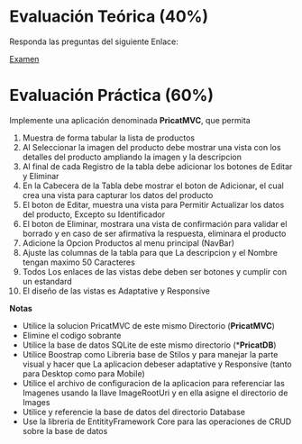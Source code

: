 # Evaluación Teórica (40%)
Responda las preguntas del siguiente Enlace:

[Examen](https://forms.gle/263LJKGdq5iPMjxd9)

# Evaluación Práctica (60%)
Implemente una aplicación denominada **PricatMVC**, que permita 

1. Muestra de forma tabular la lista de productos
2. Al Seleccionar la imagen del producto debe mostrar una vista con los detalles del producto ampliando la imagen y la descripcion
3. Al final de cada Registro de la tabla debe adicionar los botones de Editar y Eliminar
4. En la Cabecera de la Tabla debe mostrar el boton de Adicionar, el cual crea una vista para capturar los datos del producto
5. El boton de Editar, muestra una vista para Permitir Actualizar los datos del producto, Excepto su Identificador
6. El boton de Eliminar, mostrara una vista de confirmación para validar el borrado y en caso de ser afirmativa la respuesta, eliminara el producto
7. Adicione la Opcion Productos al menu principal (NavBar)
8. Ajuste las columnas de la tabla para que La descripcion y el Nombre tengan maximo 50 Caracteres
9. Todos Los enlaces de las vistas debe deben ser botones y cumplir con un estandard
10. El diseño de las vistas es Adaptative y Responsive


**Notas**
- Utilice la solucion PricatMVC de este mismo Directorio (**PricatMVC**)
- Elimine el codigo sobrante
- Utilice la base de datos SQLite de este mismo directorio (***PricatDB**)
- Utilice Boostrap como Libreria base de Stilos y para manejar la parte visual y hacer que La aplicacion debeser adaptative y Responsive (tanto para Desktop como para Mobile)
- Utilice el archivo de configuracion de la aplicacion para referenciar las Imagenes usando la llave ImageRootUri y en ella asigne el directorio de Images
- Utilice y referencie la base de datos del directorio Database
- Use la libreria de EntitityFramework Core para las operaciones de CRUD sobre la base de datos
